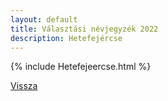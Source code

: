 ```yaml
---
layout: default
title: Választási névjegyzék 2022
description: Hetefejércse
---
```


{% include Hetefejeercse.html %}

[Vissza](./)